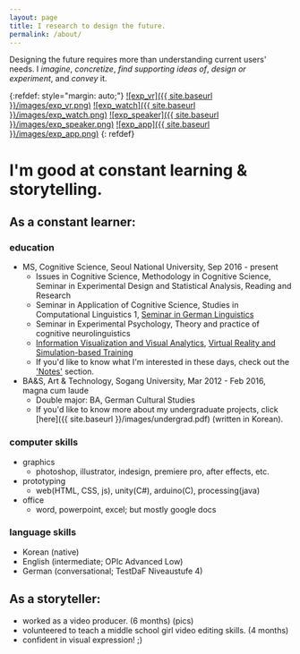 ```yaml
---
layout: page
title: I research to design the future.
permalink: /about/
---
```


Designing the future requires more than understanding current users' needs. I *imagine*, *concretize*, *find supporting ideas of*, *design or experiment*, and *convey* it.

{:refdef: style="margin: auto;"}
[![exp_vr]({{ site.baseurl }}/images/exp_vr.png)](https://sueannej.github.io/exp_vr)
[![exp_watch]({{ site.baseurl }}/images/exp_watch.png)](https://sueannej.github.io/exp_watch)
[![exp_speaker]({{ site.baseurl }}/images/exp_speaker.png)](https://sueannej.github.io/exp_speaker)
[![exp_app]({{ site.baseurl }}/images/exp_app.png)](https://sueannej.github.io/exp_app)
{: refdef}

# I'm good at constant learning & storytelling.

## As a **constant learner**:
### education
* MS, Cognitive Science, Seoul National University, Sep 2016 - present
  * Issues in Cognitive Science, Methodology in Cognitive Science, Seminar in Experimental Design and Statistical Analysis, Reading and Research
  * Seminar in Application of Cognitive Science, Studies in Computational Linguistics 1, [Seminar in German Linguistics](https://sueannej.github.io/conversationalagent)
  * Seminar in Experimental Psychology, Theory and practice of cognitive neurolinguistics
  * [Information Visualization and Visual Analytics](https://sueannej.github.io/infoviz), [Virtual Reality and Simulation-based Training](https://sueannej.github.io/vrui)
  * If you'd like to know what I'm interested in these days, check out the ['Notes'](https://sueannej.github.io/notes) section.
* BA&S, Art & Technology, Sogang University, Mar 2012 - Feb 2016, magna cum laude
  * Double major: BA, German Cultural Studies
  * If you'd like to know more about my undergraduate projects, click [here]({{ site.baseurl }}/images/undergrad.pdf) (written in Korean).

### computer skills
* graphics
  * photoshop, illustrator, indesign, premiere pro, after effects, etc.
* prototyping
  * web(HTML, CSS, js), unity(C#), arduino(C), processing(java)
* office
  * word, powerpoint, excel; but mostly google docs

### language skills
* Korean (native)
* English (intermediate; OPIc Advanced Low)
* German (conversational; TestDaF Niveaustufe 4)

## As a **storyteller**:
* worked as a video producer. (6 months)
(pics)
* volunteered to teach a middle school girl video editing skills. (4 months)
* confident in visual expression! ;)
